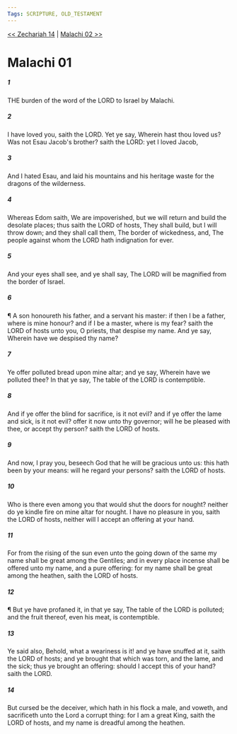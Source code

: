 ```yaml
---
Tags: SCRIPTURE, OLD_TESTAMENT
---
```


[<< Zechariah 14](OLD_TESTAMENT/38_Zechariah/Zechariah_14.md) | [Malachi 02 >>](OLD_TESTAMENT/39_Malachi/Malachi_02.md)

# Malachi 01

##### 1

THE burden of the word of the LORD to Israel by Malachi.

##### 2

I have loved you, saith the LORD. Yet ye say, Wherein hast thou loved us? Was not Esau Jacob's brother? saith the LORD: yet I loved Jacob,

##### 3

And I hated Esau, and laid his mountains and his heritage waste for the dragons of the wilderness.

##### 4

Whereas Edom saith, We are impoverished, but we will return and build the desolate places; thus saith the LORD of hosts, They shall build, but I will throw down; and they shall call them, The border of wickedness, and, The people against whom the LORD hath indignation for ever.

##### 5

And your eyes shall see, and ye shall say, The LORD will be magnified from the border of Israel.

##### 6

¶ A son honoureth his father, and a servant his master: if then I be a father, where is mine honour? and if I be a master, where is my fear? saith the LORD of hosts unto you, O priests, that despise my name. And ye say, Wherein have we despised thy name?

##### 7

Ye offer polluted bread upon mine altar; and ye say, Wherein have we polluted thee? In that ye say, The table of the LORD is contemptible.

##### 8

And if ye offer the blind for sacrifice, is it not evil? and if ye offer the lame and sick, is it not evil? offer it now unto thy governor; will he be pleased with thee, or accept thy person? saith the LORD of hosts.

##### 9

And now, I pray you, beseech God that he will be gracious unto us: this hath been by your means: will he regard your persons? saith the LORD of hosts.

##### 10

Who is there even among you that would shut the doors for nought? neither do ye kindle fire on mine altar for nought. I have no pleasure in you, saith the LORD of hosts, neither will I accept an offering at your hand.

##### 11

For from the rising of the sun even unto the going down of the same my name shall be great among the Gentiles; and in every place incense shall be offered unto my name, and a pure offering: for my name shall be great among the heathen, saith the LORD of hosts.

##### 12

¶ But ye have profaned it, in that ye say, The table of the LORD is polluted; and the fruit thereof, even his meat, is contemptible.

##### 13

Ye said also, Behold, what a weariness is it! and ye have snuffed at it, saith the LORD of hosts; and ye brought that which was torn, and the lame, and the sick; thus ye brought an offering: should I accept this of your hand? saith the LORD.

##### 14

But cursed be the deceiver, which hath in his flock a male, and voweth, and sacrificeth unto the Lord a corrupt thing: for I am a great King, saith the LORD of hosts, and my name is dreadful among the heathen.
